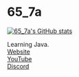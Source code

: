 # 65_7a

[![65_7a's GitHub stats](https://github-readme-stats.vercel.app/api?username=65-7a)](https://github.com/anuraghazra/github-readme-stats)

Learning Java.  
[Website](http://callumwong.com)  
[YouTube](http://callumwong.com/youtube)  
[Discord](http://callumwong.com/discord)
